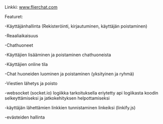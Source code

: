 Linkki: www.flierchat.com

Featuret:

-Käyttäjänhallinta (Rekisteröinti, kirjautuminen, käyttäjän poistaminen)

-Reaaliaikaisuus

-Chathuoneet

-Käyttäjien lisääminen ja poistaminen chathuoneista

-Käyttäjien online tila

-Chat huoneiden luominen ja poistaminen (yksityinen ja ryhmä)

-Viestien lähetys ja poisto

-websocket (socket.io) logiikka tarkoituksella eriytetty api logiikasta koodin selkeyttämiseksi ja jatkokehityksen helpottamiseksi

-käyttäjän lähettämien linkkien tunnistaminen linkeiksi (linkify.js)

-evästeiden hallinta
